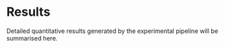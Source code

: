 # Results

Detailed quantitative results generated by the experimental pipeline will be summarised here.
